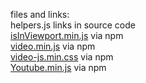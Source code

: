 files and links: \
helpers.js links in source code \
[isInViewport.min.js](https://github.com/zeusdeux/isInViewport) via npm \
[video.min.js](https://github.com/videojs/video.js) via npm \
[video-js.min.css](https://github.com/videojs/video.js) via npm \
[Youtube.min.js](https://github.com/videojs/videojs-youtube) via npm
